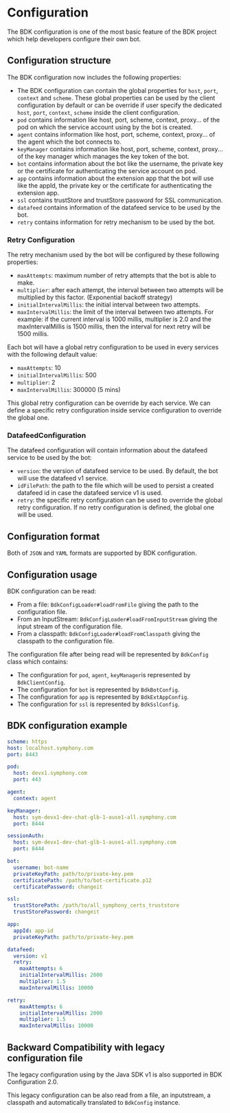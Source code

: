 # Configuration

The BDK configuration is one of the most basic feature of the BDK project which help
developers configure their own bot.

## Configuration structure

The BDK configuration now includes the following properties:
- The BDK configuration can contain the global properties for `host`, `port`, `context` and `scheme`. 
These global properties can be used by the client configuration by default or can be override if
user specify the dedicated `host`, `port`, `context`, `scheme` inside the client configuration.
- `pod` contains information like host, port, scheme, context, proxy... of the pod on which 
the service account using by the bot is created.
- `agent` contains information like host, port, scheme, context, proxy... of the agent which 
the bot connects to.
- `keyManager` contains information like host, port, scheme, context, proxy... of the key 
manager which manages the key token of the bot.
- `bot` contains information about the bot like the username, the private key or 
the certificate for authenticating the service account on pod.
- `app` contains information about the extension app that the bot will use like 
the appId, the private key or the certificate for authenticating the extension app.
- `ssl` contains trustStore and trustStore password for SSL communication.
- `datafeed` contains information of the datafeed service to be used by the bot.
- `retry` contains information for retry mechanism to be used by the bot.

### Retry Configuration
The retry mechanism used by the bot will be configured by these following properties:
- `maxAttempts`: maximum number of retry attempts that the bot is able to make.
- `multiplier`: after each attempt, the interval between two attempts will be multiplied by 
this factor. (Exponential backoff strategy)
- `initialIntervalMillis`: the initial interval between two attempts.
- `maxIntervalMillis`: the limit of the interval between two attempts. For example: if the 
current interval is 1000 millis, multiplier is 2.0 and the maxIntervalMillis is 1500 millis,
then the interval for next retry will be 1500 millis.

Each bot will have a global retry configuration to be used in every services with the following
default value:
- `maxAttempts`: 10
- `initialIntervalMillis`: 500
- `multiplier`: 2
- `maxIntervalMillis`: 300000 (5 mins)

This global retry configuration can be override by each service. We can define a specific retry 
configuration inside service configuration to override the global one.

### DatafeedConfiguration
The datafeed configuration will contain information about the datafeed service to be used by the bot:
- `version`: the version of datafeed service to be used. By default, the bot will use the datafeed v1
service. 
- `idFilePath`: the path to the file which will be used to persist a created datafeed id in case the 
datafeed service v1 is used.
- `retry`: the specific retry configuration can be used to override the global retry configuration. If no
retry configuration is defined, the global one will be used.

## Configuration format

Both of `JSON` and `YAML` formats are supported by BDK configuration. 

## Configuration usage

BDK configuration can be read:
- From a file: `BdkConfigLoader#loadFromFile` giving the path to the configuration file.
- From an InputStream: `BdkConfigLoader#loadFromInputStream` giving the input stream
of the configuration file.
- From a classpath: `BdkConfigLoader#loadFromClasspath` giving the classpath to the
configuration file.

The configuration file after being read will be represented by `BdkConfig` class which contains:

- The configuration for `pod`, `agent`, `keyManager`is represented by `BdkClientConfig`.
- The configuration for `bot` is represented by `BdkBotConfig`.
- The configuration for `app` is represented by `BdkExtAppConfig`.
- The configuration for `ssl` is represented by `BdkSslConfig`.

## BDK configuration example

```yaml
scheme: https
host: localhost.symphony.com
port: 8443

pod:
  host: devx1.symphony.com
  port: 443

agent:
  context: agent

keyManager:
  host: sym-devx1-dev-chat-glb-1-ause1-all.symphony.com
  port: 8444

sessionAuth:
  host: sym-devx1-dev-chat-glb-1-ause1-all.symphony.com
  port: 8444

bot:
  username: bot-name
  privateKeyPath: path/to/private-key.pem
  certificatePath: /path/to/bot-certificate.p12
  certificatePassword: changeit

ssl:
  trustStorePath: /path/to/all_symphony_certs_truststore
  trustStorePassword: changeit

app:
  appId: app-id
  privateKeyPath: path/to/private-key.pem

datafeed:
  version: v1
  retry:
    maxAttempts: 6
    initialIntervalMillis: 2000
    multiplier: 1.5
    maxIntervalMillis: 10000

retry:
    maxAttempts: 6
    initialIntervalMillis: 2000
    multiplier: 1.5
    maxIntervalMillis: 10000

```

## Backward Compatibility with legacy configuration file  

The legacy configuration using by the Java SDK v1 is also supported in BDK Configuration 2.0.

This legacy configuration can be also read from a file, an inputstream, a classpath and automatically
translated to `BdkConfig` instance.
